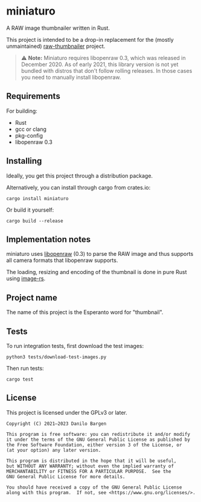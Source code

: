 # miniaturo

A RAW image thumbnailer written in Rust.

This project is intended to be a drop-in replacement for the (mostly
unmaintained) [raw-thumbnailer] project.

> :warning: **Note:** Miniaturo requires libopenraw 0.3, which was released in
> December 2020. As of early 2021, this library version is not yet bundled with
> distros that don't follow rolling releases. In those cases you need to
> manually install libopenraw.

[raw-thumbnailer]: https://libopenraw.freedesktop.org/raw-thumbnailer/

## Requirements

For building:

- Rust
- gcc or clang
- pkg-config
- libopenraw 0.3

## Installing

Ideally, you get this project through a distribution package.

Alternatively, you can install through cargo from crates.io:

    cargo install miniaturo

Or build it yourself:

    cargo build --release

## Implementation notes

miniaturo uses [libopenraw] (0.3) to parse the RAW image and thus supports
all camera formats that libopenraw supports.

The loading, resizing and encoding of the thumbnail is done in pure Rust using
[image-rs].

[libopenraw]: https://libopenraw.freedesktop.org/
[image-rs]: https://github.com/image-rs/image

## Project name

The name of this project is the Esperanto word for "thumbnail".

## Tests

To run integration tests, first download the test images:

    python3 tests/download-test-images.py

Then run tests:

    cargo test

## License

This project is licensed under the GPLv3 or later.

    Copyright (C) 2021—2023 Danilo Bargen
    
    This program is free software: you can redistribute it and/or modify
    it under the terms of the GNU General Public License as published by
    the Free Software Foundation, either version 3 of the License, or
    (at your option) any later version.
    
    This program is distributed in the hope that it will be useful,
    but WITHOUT ANY WARRANTY; without even the implied warranty of
    MERCHANTABILITY or FITNESS FOR A PARTICULAR PURPOSE.  See the
    GNU General Public License for more details.
    
    You should have received a copy of the GNU General Public License
    along with this program.  If not, see <https://www.gnu.org/licenses/>.
